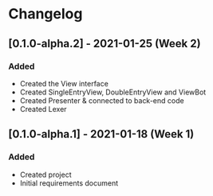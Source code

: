 # Changelog

## [0.1.0-alpha.2] - 2021-01-25 (Week 2)
### Added
 - Created the View interface
 - Created SingleEntryView, DoubleEntryView and ViewBot
 - Created Presenter & connected to back-end code
 - Created Lexer
## [0.1.0-alpha.1] - 2021-01-18 (Week 1)
### Added
 - Created project
 - Initial requirements document
